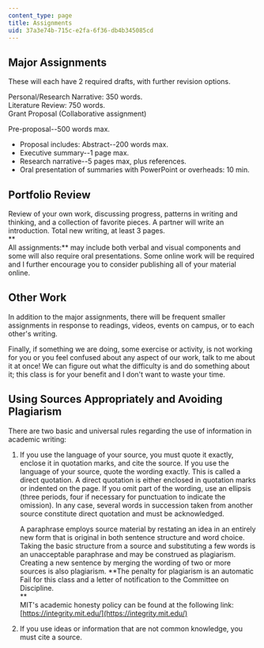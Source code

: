 ```yaml
---
content_type: page
title: Assignments
uid: 37a3e74b-715c-e2fa-6f36-db4b345085cd
---
```


Major Assignments
-----------------

These will each have 2 required drafts, with further revision options.

Personal/Research Narrative: 350 words.  
Literature Review: 750 words.  
Grant Proposal (Collaborative assignment)

Pre-proposal--500 words max.

*   Proposal includes: Abstract--200 words max.
*   Executive summary--1 page max.
*   Research narrative--5 pages max, plus references.
*   Oral presentation of summaries with PowerPoint or overheads: 10 min.

Portfolio Review
----------------

Review of your own work, discussing progress, patterns in writing and thinking, and a collection of favorite pieces. A partner will write an introduction. Total new writing, at least 3 pages.  
**  
All assignments:** may include both verbal and visual components and some will also require oral presentations. Some online work will be required and I further encourage you to consider publishing all of your material online.

Other Work
----------

In addition to the major assignments, there will be frequent smaller assignments in response to readings, videos, events on campus, or to each other's writing.

Finally, if something we are doing, some exercise or activity, is not working for you or you feel confused about any aspect of our work, talk to me about it at once! We can figure out what the difficulty is and do something about it; this class is for your benefit and I don't want to waste your time.

Using Sources Appropriately and Avoiding Plagiarism
---------------------------------------------------

There are two basic and universal rules regarding the use of information in academic writing:

1.  If you use the language of your source, you must quote it exactly, enclose it in quotation marks, and cite the source. If you use the language of your source, quote the wording exactly. This is called a direct quotation. A direct quotation is either enclosed in quotation marks or indented on the page. If you omit part of the wording, use an ellipsis (three periods, four if necessary for punctuation to indicate the omission). In any case, several words in succession taken from another source constitute direct quotation and must be acknowledged.
    
    A paraphrase employs source material by restating an idea in an entirely new form that is original in both sentence structure and word choice. Taking the basic structure from a source and substituting a few words is an unacceptable paraphrase and may be construed as plagiarism. Creating a new sentence by merging the wording of two or more sources is also plagiarism. **The penalty for plagiarism is an automatic Fail for this class and a letter of notification to the Committee on Discipline.  
    **  
    MIT's academic honesty policy can be found at the following link:  
    [https://integrity.mit.edu/](https://integrity.mit.edu/)
    
2.  If you use ideas or information that are not common knowledge, you must cite a source.